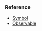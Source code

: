 ### Reference

- [Symbol](https://developer.mozilla.org/en-US/docs/Web/JavaScript/Reference/Global_Objects/Symbol)
- [Observable](https://tc39.github.io/proposal-observable/)
